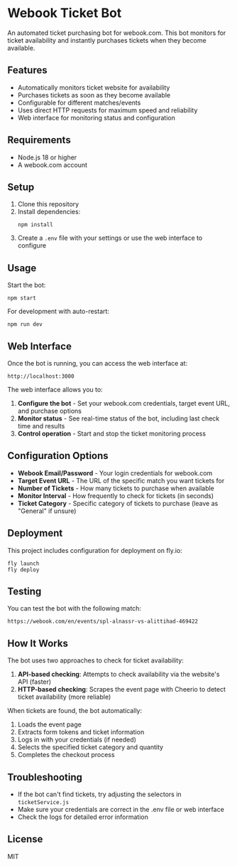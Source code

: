 # Webook Ticket Bot

An automated ticket purchasing bot for webook.com. This bot monitors for ticket availability and instantly purchases tickets when they become available.

## Features

- Automatically monitors ticket website for availability
- Purchases tickets as soon as they become available
- Configurable for different matches/events
- Uses direct HTTP requests for maximum speed and reliability
- Web interface for monitoring status and configuration

## Requirements

- Node.js 18 or higher
- A webook.com account

## Setup

1. Clone this repository
2. Install dependencies:
   ```
   npm install
   ```
3. Create a `.env` file with your settings or use the web interface to configure

## Usage

Start the bot:

```
npm start
```

For development with auto-restart:

```
npm run dev
```

## Web Interface

Once the bot is running, you can access the web interface at:

```
http://localhost:3000
```

The web interface allows you to:

1. **Configure the bot** - Set your webook.com credentials, target event URL, and purchase options
2. **Monitor status** - See real-time status of the bot, including last check time and results
3. **Control operation** - Start and stop the ticket monitoring process

## Configuration Options

- **Webook Email/Password** - Your login credentials for webook.com
- **Target Event URL** - The URL of the specific match you want tickets for
- **Number of Tickets** - How many tickets to purchase when available
- **Monitor Interval** - How frequently to check for tickets (in seconds)
- **Ticket Category** - Specific category of tickets to purchase (leave as "General" if unsure)

## Deployment

This project includes configuration for deployment on fly.io:

```
fly launch
fly deploy
```

## Testing

You can test the bot with the following match:
```
https://webook.com/en/events/spl-alnassr-vs-alittihad-469422
```

## How It Works

The bot uses two approaches to check for ticket availability:

1. **API-based checking**: Attempts to check availability via the website's API (faster)
2. **HTTP-based checking**: Scrapes the event page with Cheerio to detect ticket availability (more reliable)

When tickets are found, the bot automatically:
1. Loads the event page
2. Extracts form tokens and ticket information
3. Logs in with your credentials (if needed)
4. Selects the specified ticket category and quantity
5. Completes the checkout process

## Troubleshooting

- If the bot can't find tickets, try adjusting the selectors in `ticketService.js`
- Make sure your credentials are correct in the .env file or web interface
- Check the logs for detailed error information

## License

MIT 